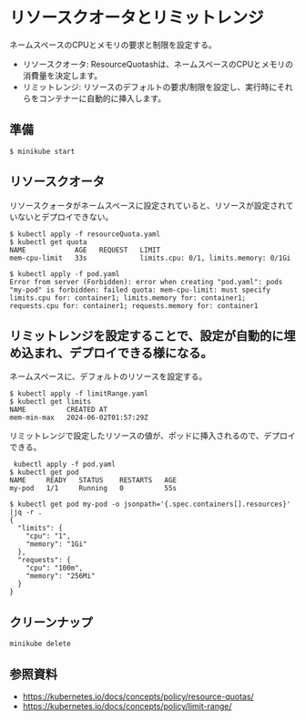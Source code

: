 # リソースクオータとリミットレンジ
ネームスペースのCPUとメモリの要求と制限を設定する。
- リソースクオータ: ResourceQuotashは、ネームスペースのCPUとメモリの消費量を決定します。
- リミットレンジ: リソースのデフォルトの要求/制限を設定し、実行時にそれらをコンテナーに自動的に挿入します。

## 準備
```
$ minikube start
```


## リソースクオータ
リソースクォータがネームスペースに設定されていると、リソースが設定されていないとデプロイできない。
```
$ kubectl apply -f resourceQuota.yaml 
$ kubectl get quota
NAME            AGE   REQUEST   LIMIT
mem-cpu-limit   33s             limits.cpu: 0/1, limits.memory: 0/1Gi

$ kubectl apply -f pod.yaml 
Error from server (Forbidden): error when creating "pod.yaml": pods "my-pod" is forbidden: failed quota: mem-cpu-limit: must specify limits.cpu for: container1; limits.memory for: container1; requests.cpu for: container1; requests.memory for: container1
```


## リミットレンジを設定することで、設定が自動的に埋め込まれ、デプロイできる様になる。
ネームスペースに、デフォルトのリソースを設定する。
```
$ kubectl apply -f limitRange.yaml 
$ kubectl get limits
NAME          CREATED AT
mem-min-max   2024-06-02T01:57:29Z
```

リミットレンジで設定したリソースの値が、ポッドに挿入されるので、デプロイできる。
```
 kubectl apply -f pod.yaml 
$ kubectl get pod
NAME     READY   STATUS    RESTARTS   AGE
my-pod   1/1     Running   0          55s

$ kubectl get pod my-pod -o jsonpath='{.spec.containers[].resources}' |jq -r .
{
  "limits": {
    "cpu": "1",
    "memory": "1Gi"
  },
  "requests": {
    "cpu": "100m",
    "memory": "256Mi"
  }
}
```


## クリーンナップ
```
minikube delete
```


## 参照資料
- https://kubernetes.io/docs/concepts/policy/resource-quotas/
- https://kubernetes.io/docs/concepts/policy/limit-range/


